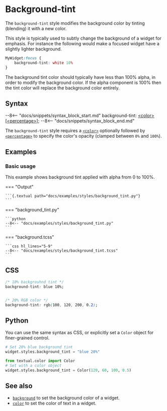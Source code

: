 # Background-tint

The `background-tint` style modifies the background color by tinting (blending) it with a new color.

This style is typically used to subtly change the background of a widget for emphasis.
For instance the following would make a focused widget have a slightly lighter background.

```css
MyWidget:focus {
    background-tint: white 10%
}
```

The background tint color should typically have less than 100% alpha, in order to modify the background color.
If the alpha component is 100% then the tint color will replace the background color entirely.

## Syntax

--8<-- "docs/snippets/syntax_block_start.md"
background-tint: <a href="../../css_types/color">&lt;color&gt;</a> [<a href="../../css_types/percentage">&lt;percentage&gt;</a>];
--8<-- "docs/snippets/syntax_block_end.md"

The `background-tint` style requires a [`<color>`](../css_types/color.md) optionally followed by [`<percentage>`](../css_types/percentage.md) to specify the color's opacity (clamped between `0%` and `100%`).

## Examples

### Basic usage

This example shows background tint applied with alpha from 0 to 100%.

=== "Output"

    ```{.textual path="docs/examples/styles/background_tint.py"}
    ```

=== "background_tint.py"

    ```python
    --8<-- "docs/examples/styles/background_tint.py"
    ```

=== "background.tcss"

    ```css hl_lines="5-9"
    --8<-- "docs/examples/styles/background_tint.tcss"
    ```


## CSS

```css
/* 10% backgrouhnd tint */
background-tint: blue 10%;


/* 20% RGB color */
background-tint: rgb(100, 120, 200, 0.2);

```

## Python

You can use the same syntax as CSS, or explicitly set a `Color` object for finer-grained control.

```python
# Set 20% blue background tint
widget.styles.background_tint = "blue 20%"

from textual.color import Color
# Set with a color object
widget.styles.background_tint = Color(120, 60, 100, 0.5)
```

## See also

 - [`background`](./background.md) to set the background color of a widget.
 - [`color`](./color.md) to set the color of text in a widget.
